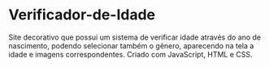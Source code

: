 # Verificador-de-Idade
Site decorativo que possui um sistema de verificar idade através do ano de nascimento, podendo selecionar também o gênero, aparecendo na tela a idade e imagens correspondentes. Criado com JavaScript, HTML e CSS.
